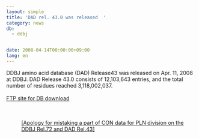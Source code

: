 ```yaml
---
layout: simple
title: 'DAD rel. 43.0 was released  '
category: news
db:
  - ddbj


date: 2008-04-14T00:00:00+09:00
lang: en
---
```


DDBJ amino acid database (DAD) Release43 was released on Apr. 11, 2008 at DDBJ. DAD Release 43.0 consists of 12,103,643 entries, and the total number of residues reached 3,118,002,037.<br><br><a href="/services/index-e.html ">FTP site for DB download</a>
<dd> <br><br><a href="/whatsnew/whatsnew2008-e.html#0800327">[Apology for mistaking a part of CON data for PLN division on the DDBJ Rel.72 and DAD Rel.43]</a></dd>
